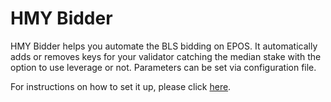 # HMY Bidder

HMY Bidder helps you automate the BLS bidding on EPOS. It automatically adds or removes keys for your validator catching the median stake with the option to use leverage or not. Parameters can be set via configuration file.

For instructions on how to set it up, please click [here](https://github.com/harmony-community-node/hmybidder).

